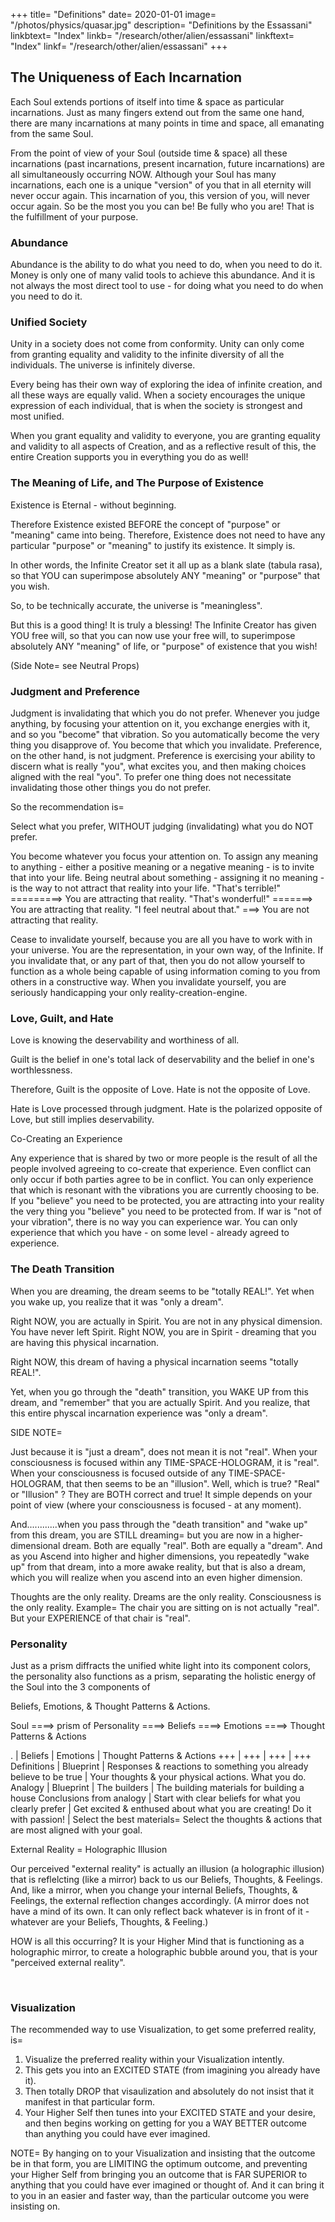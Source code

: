+++
title= "Definitions"
date=  2020-01-01
image=  "/photos/physics/quasar.jpg"
description=  "Definitions by the Essassani"
linkbtext=  "Index"
linkb=  "/research/other/alien/essassani"
linkftext=  "Index"
linkf=  "/research/other/alien/essassani"
+++

## The Uniqueness of Each Incarnation

Each Soul extends portions of itself into time & space as particular incarnations. Just as many fingers extend out from the same one hand, there are many incarnations at many points in time and space, all emanating from the same Soul.  

From the point of view of your Soul (outside time & space) all these incarnations (past incarnations, present incarnation, future incarnations) are all simultaneously occurring NOW. Although your Soul has many incarnations, each one is a unique "version" of you that in all eternity will never occur again. This incarnation of you, this version of you, will never occur again. So be the most you you can be! Be fully who you are! That is the fulfillment of your purpose.

### Abundance

Abundance is the ability to do what you need to do, when you need to do it. Money is only one of many valid tools to achieve this abundance. And it is not always the most direct tool to use - for doing what you need to do when you need to do it.

### Unified Society

Unity in a society does not come from conformity. Unity can only come from granting equality and validity to the infinite diversity of all the individuals.  The universe is infinitely diverse.  

Every being has their own way of exploring the idea of infinite creation, and all these ways are equally valid. When a society encourages the unique expression of each individual, that is when the society is strongest and most unified.

When you grant equality and validity to everyone, you are granting equality and validity to all aspects of Creation, and as a reflective result of this, the entire Creation supports you in everything you do as well!


### The Meaning of Life, and The Purpose of Existence

Existence is Eternal - without beginning.   

Therefore Existence existed BEFORE the concept of "purpose" or "meaning" came into being.
Therefore, Existence does not need to have any particular "purpose" or "meaning" to justify its existence. It simply is.

In other words, the Infinite Creator set it all up as a blank slate (tabula rasa), so that YOU can superimpose absolutely ANY  "meaning" or "purpose" that you wish.

So, to be technically accurate, the universe is "meaningless".

But this is a good thing!   It is truly a blessing!
The Infinite Creator has given YOU free will, so that you can now use your free will, to superimpose absolutely ANY  "meaning" of life, or "purpose" of existence that you wish!

(Side Note=  see Neutral Props)

### Judgment and Preference

Judgment is invalidating that which you do not prefer. Whenever you judge anything, by focusing your attention on it, you exchange energies with it, and so you "become" that vibration. So you automatically become the very thing you disapprove of.   You become that which you invalidate.  Preference, on the other hand, is not judgment.   Preference is exercising your ability to discern what is really "you", what excites you, and then making choices aligned with the real "you".  To prefer one thing does not necessitate invalidating those other things you do not prefer.

So the recommendation is=     

Select what you prefer,
WITHOUT judging (invalidating) what you do NOT prefer.

You become whatever you focus your attention on.   To assign any meaning to anything - either a positive meaning or a negative meaning - is to invite that into your life.    Being neutral about something - assigning it no meaning - is the way to not attract that reality into your life.
"That's terrible!" =========> You are attracting that reality. 
"That's wonderful!" =======> You are attracting that reality. 
"I feel neutral about that." ===> You are not attracting that reality.

Cease to invalidate yourself, because you are all you have to work with in your universe. You are the representation, in your own way, of the Infinite. If you invalidate that, or any part of that, then you do not allow yourself to function as a whole being capable of using information coming to you from others in a constructive way.   When you invalidate yourself, you are seriously handicapping your only reality-creation-engine.

### Love,  Guilt,  and  Hate

Love is knowing the deservability and worthiness of all.

Guilt is the belief in one's total lack of deservability and the belief in one's worthlessness.

Therefore, Guilt is the opposite of Love.
Hate is not the opposite of Love.

Hate is Love processed through judgment.
Hate is the polarized opposite of Love, but still implies deservability.

Co-Creating an Experience

Any experience that is shared by two or more people is the result of all the people involved agreeing to co-create that experience.    Even conflict can only occur if both parties agree to be in conflict.   You can only experience that which is resonant with the vibrations you are currently choosing to be.    If you "believe" you need to be protected, you are attracting into your reality the very thing you "believe" you need to be protected from.    If war is "not of your vibration", there is no way you can experience war.   You can only experience that which you have - on some level - already agreed to experience.


### The Death Transition

When you are dreaming, the dream seems to be "totally REAL!". Yet when you wake up, you realize that it was "only a dream".

Right NOW, you are actually in Spirit. You are not in any physical dimension. You have never left Spirit.
Right NOW, you are in Spirit - dreaming that you are having this physical incarnation.

Right NOW, this dream of having a physical incarnation seems "totally REAL!".

Yet, when you go through the "death" transition, you WAKE UP from this dream, and "remember" that you are actually Spirit.
And you realize, that this entire physcal incarnation experience was "only a dream".

SIDE NOTE= 

Just because it is "just a dream", does not mean it is not "real".
When your consciousness is focused within any TIME-SPACE-HOLOGRAM, it is "real".
When your consciousness is focused outside of any TIME-SPACE-HOLOGRAM, that then seems to be an "illusion".
Well, which is true?      "Real"  or  "Illusion" ?
They are BOTH correct and true!   It simple depends on your point of view (where your consciousness is focused - at any moment).

And............when you pass through the "death transition" and "wake up" from this dream, you are STILL dreaming=   but you are now in a higher-dimensional dream.
Both are equally "real". Both are equally a "dream".
And as you Ascend into higher and higher dimensions, you repeatedly "wake up" from that dream, into a more awake reality, but that is also a dream,
which you will realize when you ascend into an even higher dimension.

Thoughts are the only reality.
Dreams are the only reality.
Consciousness is the only reality.
        Example=  The chair you are sitting on is not actually "real". But your EXPERIENCE of that chair is "real".


### Personality

Just as a prism diffracts the unified white light into its component colors, the personality also functions as a prism, separating the holistic energy of the Soul into the 3 components of

Beliefs,  Emotions,   &  Thought Patterns & Actions.  

Soul ====> prism of Personality ====> Beliefs ====> Emotions ====> Thought Patterns & Actions 


. | Beliefs | Emotions | Thought Patterns & Actions
+++ | +++ | +++ | +++ 
Definitions | Blueprint | Responses & reactions to something you  already believe to be true | Your thoughts & your physical actions.   What you do.
Analogy | Blueprint | The builders | The building materials for building a house
Conclusions from analogy |	Start with clear beliefs for what you clearly prefer | 	Get excited & enthused about what you are creating! Do it with passion! | Select the best materials=  Select the thoughts & actions that are most aligned with your goal. 


External Reality = Holographic Illusion

Our perceived "external reality" is actually an illusion (a holographic illusion) that is reflelcting (like a mirror) back to us our Beliefs, Thoughts, & Feelings.
And, like a mirror, when you change your internal Beliefs, Thoughts, & Feelings, the external reflection changes accordingly.
(A mirror does not have a mind of its own. It can only reflect back whatever is in front of it - whatever are your Beliefs, Thoughts, & Feeling.)

HOW is all this occurring?    It is your Higher Mind that is functioning as a holographic mirror, to create a holographic bubble around you, that is your "perceived external reality".

<br>

### Visualization

The recommended way to use Visualization, to get some preferred reality, is= 

1. Visualize the preferred reality within your Visualization intently.
2. This gets you into an EXCITED STATE   (from imagining you already have it).
3. Then totally DROP that visaulization and absolutely do not insist that it manifest in that particular form.
4. Your Higher Self then tunes into your EXCITED STATE and your desire,
     and then begins working on getting for you a WAY BETTER outcome than anything you could have ever imagined.

NOTE= 
By hanging on to your Visualization and insisting that the outcome be in that form, you are LIMITING the optimum outcome, and preventing your Higher Self from bringing you an outcome that is FAR SUPERIOR to anything that you could have ever imagined or thought of.  And it can bring it to you in an easier and faster way, than the particular outcome you were insisting on.

